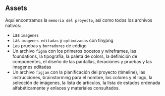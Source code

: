 ## Assets

Aquí encontramos la `memoria del proyecto`, así como todos los archivos nativos:
- Las `imagenes`
- Las `imagenes editadas` y `optimizadas` con tinypng
- Las pruebas y `borradores` de código
- Un archivo `figma` con los primeros bocetos y wireframes, las foundations, la tipografía, la paleta de colors, la definición  de componentes, el diseño de las pantallas, iteraciones y pruebas y las imagenes editadas
- Un archivo `figjam` con la planificación del proyecto (timeline), las instrucciones, brainstorming para el nombre, los colores y el logo, la selección de imágenes, la lista de artículos, la lista de estados ordenada alfabéticamente y enlaces y materiales consultados.